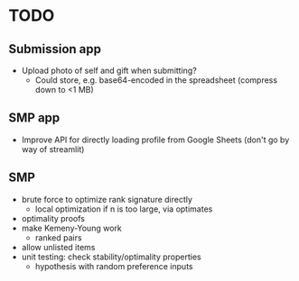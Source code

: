 # TODO

## Submission app

- Upload photo of self and gift when submitting?
    - Could store, e.g. base64-encoded in the spreadsheet (compress down to <1 MB)

## SMP app

- Improve API for directly loading profile from Google Sheets (don't go by way of streamlit)

## SMP

- brute force to optimize rank signature directly
    - local optimization if n is too large, via optimates
- optimality proofs
- make Kemeny-Young work
    - ranked pairs
- allow unlisted items
- unit testing: check stability/optimality properties
    - hypothesis with random preference inputs
